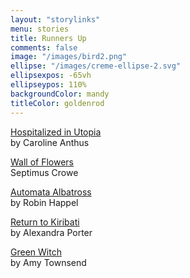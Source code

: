 ```yaml
---
layout: "storylinks"
menu: stories
title: Runners Up
comments: false
image: "/images/bird2.png"
ellipse: "/images/creme-ellipse-2.svg"
ellipsexpos: -65vh 
ellipseypos: 110%
backgroundColor: mandy
titleColor: goldenrod
---
```

<p><a class=storylink href="/stories/hospitalized-utopia">Hospitalized in Utopia</a><br>
by Caroline Anthus</p>

<p><a class=storylink href="/stories/wall-flowers">Wall of Flowers</a><br>
Septimus Crowe </p>

<p><a class=storylink href="/stories/automata-albatross">Automata Albatross</a><br>
by Robin Happel</p>

<p><a class=storylink href="/stories/return-kiribati">Return to Kiribati</a><br>
by Alexandra Porter </p>

<p><a class=storylink href="/stories/green-witch">Green Witch</a><br>
by Amy Townsend</p>

